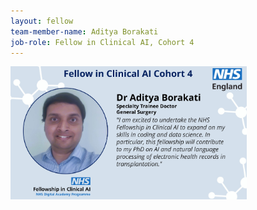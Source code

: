 ```yaml
---
layout: fellow
team-member-name: Aditya Borakati
job-role: Fellow in Clinical AI, Cohort 4
---
```

<img src="/images/fellow/card/aditya-borakati-quote.jpg" alt="Alt text" style="width:75%;">